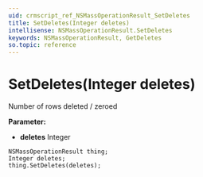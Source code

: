 ```yaml
---
uid: crmscript_ref_NSMassOperationResult_SetDeletes
title: SetDeletes(Integer deletes)
intellisense: NSMassOperationResult.SetDeletes
keywords: NSMassOperationResult, GetDeletes
so.topic: reference
---
```


# SetDeletes(Integer deletes)

Number of rows deleted / zeroed

**Parameter:** 
* **deletes** Integer

```crmscript
NSMassOperationResult thing;
Integer deletes;
thing.SetDeletes(deletes);
```

